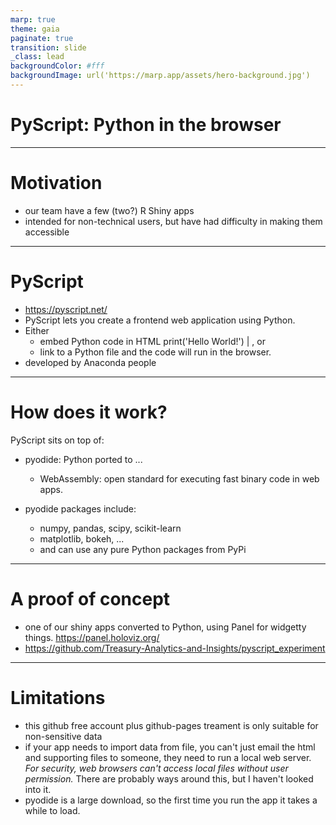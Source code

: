 ```yaml
---
marp: true
theme: gaia
paginate: true
transition: slide
_class: lead
backgroundColor: #fff
backgroundImage: url('https://marp.app/assets/hero-background.jpg')
---
```


# PyScript: Python in the browser

---

# Motivation

- our team have a few (two?) R Shiny apps
- intended for non-technical users, but have had difficulty in making them accessible

---

# PyScript

 - https://pyscript.net/
 - PyScript lets you create a frontend web application using Python. 
 - Either 
    - embed Python code in HTML
    <py-script> print('Hello World!') </py-script>|
    , or 
    - link to a Python file and the code will run in the browser.
    <py-script src = './main_panel.py'></py-script>
 - developed by Anaconda people


-----

# How does it work?
    
PyScript sits on top of:

 - pyodide: Python ported to ... 
    - WebAssembly: open standard for executing fast binary code in web apps.

 - pyodide packages include:
    - numpy, pandas, scipy, scikit-learn 
    - matplotlib, bokeh, ...
    - and can use any pure Python packages from PyPi
 
 
 ----

 # A proof of concept

  - one of our shiny apps converted to Python, using Panel for widgetty things. https://panel.holoviz.org/
  - https://github.com/Treasury-Analytics-and-Insights/pyscript_experiment

 ---

 # Limitations

- this github free account plus github-pages treament is only suitable for non-sensitive data
- if your app needs to import data from file, you can't just email the html and supporting files to someone, they need to run a local web server.  *For security, web browsers can't access local files without user permission.* There are probably ways around this, but I haven't looked into it.
- pyodide is a large download, so the first time you run the app it takes a while to load.

